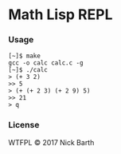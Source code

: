 # Math Lisp REPL

### Usage

```terminal
[~]$ make
gcc -o calc calc.c -g
[~]$ ./calc
> (+ 3 2)
>> 5
> (+ (+ 2 3) (+ 2 9) 5)
>> 21
> q
```

### License
WTFPL &copy; 2017 Nick Barth
